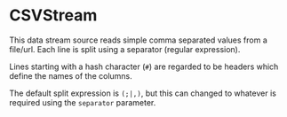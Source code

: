 CSVStream
=========

This data stream source reads simple comma separated values
from a file/url. Each line is split using a separator (regular
expression).

Lines starting with a hash character (`#`) are regarded to be
headers which define the names of the columns.

The default split expression is `(;|,)`, but this can changed
to whatever is required using the `separator` parameter.
